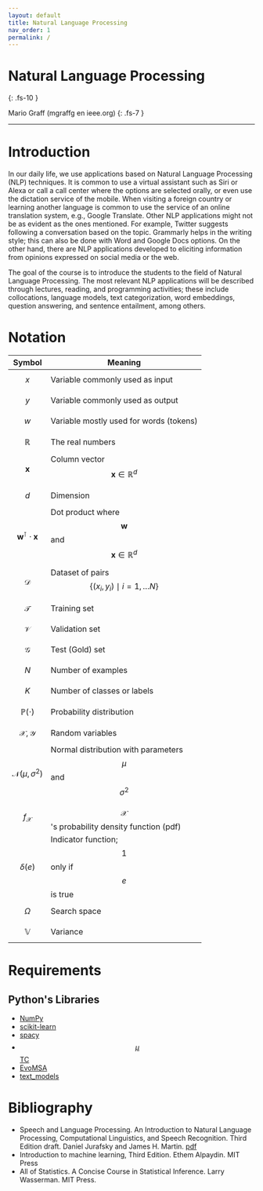 ```yaml
---
layout: default
title: Natural Language Processing
nav_order: 1
permalink: /
---
```


# Natural Language Processing
{: .fs-10 }

Mario Graff (mgraffg en ieee.org)
{: .fs-7 }


---

# Introduction

In our daily life, we use applications based on Natural Language Processing (NLP) techniques. It is common to use a virtual assistant such as Siri or Alexa or call a call center where the options are selected orally, or even use the dictation service of the mobile. When visiting a foreign country or learning another language is common to use the service of an online translation system, e.g., Google Translate. Other NLP applications might not be as evident as the ones mentioned. For example, Twitter suggests following a conversation based on the topic. Grammarly helps in the writing style; this can also be done with Word and Google Docs options. On the other hand, there are NLP applications developed to eliciting information from opinions expressed on social media or the web.

The goal of the course is to introduce the students to the field of Natural Language Processing. The most relevant NLP applications will be described through lectures, reading, and programming activities; these include collocations, language models, text categorization, word embeddings, question answering, and sentence entailment, among others.

# Notation

|Symbol            | Meaning                                                  |
|------------------|----------------------------------------------------------|
|$$x$$             | Variable commonly used as input                          |
|$$y$$             | Variable commonly used as output                         |
|$$w$$             | Variable mostly used for words (tokens)                  |
|$$\mathbb R$$     | The real numbers                                         |
|$$\mathbf x$$     | Column vector $$\mathbf x \in \mathbb R^d$$              |
|$$d$$             | Dimension                                                |
|$$\mathbf w^\intercal \cdot \mathbf x$$ | Dot  product where $$\mathbf w$$ and $$\mathbf x \in \mathbb R^d$$ |
|$$\mathcal D$$    | Dataset of pairs $$\{(x_i, y_i) \mid i=1, \dots N\}$$    |
|$$\mathcal T$$  | Training set| 
|$$\mathcal V$$| Validation set |
|$$\mathcal G$$| Test (Gold) set |
|$$N$$             | Number of examples                                       | 
|$$K$$             | Number of classes or labels                              |
|$$\mathbb P(\cdot)$$  | Probability distribution                             |
|$$\mathcal X, \mathcal Y$$    | Random variables                             |
|$$\mathcal N(\mu, \sigma^2)$$    | Normal distribution with parameters $$\mu$$ and $$\sigma^2$$|
|$$f_{\mathcal X}$$| $$\mathcal X$$'s probability density function (pdf)      |
|$$\delta(e)$$     | Indicator function; $$1$$ only if $$e$$ is true          |
|$$\Omega$$        | Search space                                             |
|$$\mathbb V$$     | Variance                                                 |

#  Requirements

## Python's Libraries

- [NumPy](https://numpy.org)
- [scikit-learn](https://scikit-learn.org/stable/index.html)
- [spacy](https://spacy.io)
- [$$\mu$$TC](https://microtc.readthedocs.io/en/latest/)
- [EvoMSA](https://evomsa.readthedocs.io/en/latest/)
- [text_models](https://text-models.readthedocs.io/en/latest/)

# Bibliography

- Speech and Language Processing. An Introduction to Natural Language Processing, Computational Linguistics, and Speech Recognition. Third Edition draft. Daniel Jurafsky and James H. Martin. [pdf](https://web.stanford.edu/~jurafsky/slp3/ed3book_sep212021.pdf)
- Introduction to machine learning, Third Edition. Ethem Alpaydin. MIT Press
- All of Statistics. A Concise Course in Statistical Inference. Larry Wasserman. MIT Press.
